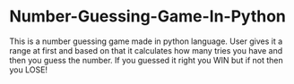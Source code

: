 # Number-Guessing-Game-In-Python
This is a number guessing game made in python language. User gives it a range at first and based on that it calculates how many tries you have and then you guess the number. If you guessed it right you WIN but if not then you LOSE!
